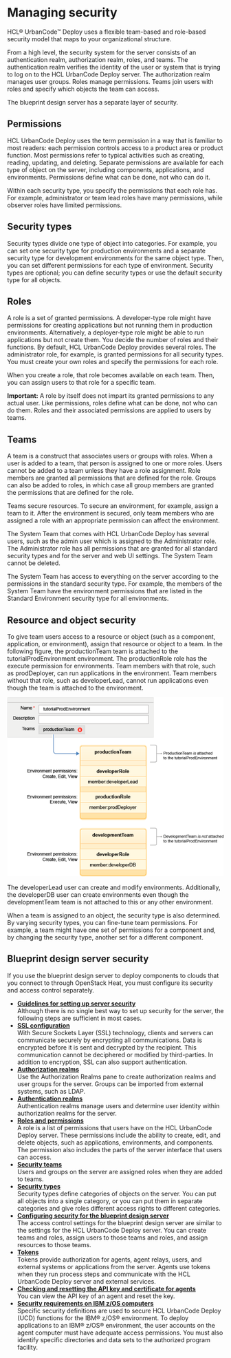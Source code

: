 # Managing security

HCL® UrbanCode™ Deploy uses a flexible team-based and role-based security model that maps to your organizational structure.

From a high level, the security system for the server consists of an authentication realm, authorization realm, roles, and teams. The authentication realm verifies the identity of the user or system that is trying to log on to the HCL UrbanCode Deploy server. The authorization realm manages user groups. Roles manage permissions. Teams join users with roles and specify which objects the team can access.

The blueprint design server has a separate layer of security.

## Permissions

HCL UrbanCode Deploy uses the term permission in a way that is familiar to most readers: each permission controls access to a product area or product function. Most permissions refer to typical activities such as creating, reading, updating, and deleting. Separate permissions are available for each type of object on the server, including components, applications, and environments. Permissions define what can be done, not who can do it.

Within each security type, you specify the permissions that each role has. For example, administrator or team lead roles have many permissions, while observer roles have limited permissions.

## Security types

Security types divide one type of object into categories. For example, you can set one security type for production environments and a separate security type for development environments for the same object type. Then, you can set different permissions for each type of environment. Security types are optional; you can define security types or use the default security type for all objects.

## Roles

A role is a set of granted permissions. A developer-type role might have permissions for creating applications but not running them in production environments. Alternatively, a deployer-type role might be able to run applications but not create them. You decide the number of roles and their functions. By default, HCL UrbanCode Deploy provides several roles. The administrator role, for example, is granted permissions for all security types. You must create your own roles and specify the permissions for each role.

When you create a role, that role becomes available on each team. Then, you can assign users to that role for a specific team.

**Important:** A role by itself does not impart its granted permissions to any actual user. Like permissions, roles define what can be done, not who can do them. Roles and their associated permissions are applied to users by teams.

## Teams

A team is a construct that associates users or groups with roles. When a user is added to a team, that person is assigned to one or more roles. Users cannot be added to a team unless they have a role assignment. Role members are granted all permissions that are defined for the role. Groups can also be added to roles, in which case all group members are granted the permissions that are defined for the role.

Teams secure resources. To secure an environment, for example, assign a team to it. After the environment is secured, only team members who are assigned a role with an appropriate permission can affect the environment.

The System Team that comes with HCL UrbanCode Deploy has several users, such as the admin user which is assigned to the Administrator role. The Administrator role has all permissions that are granted for all standard security types and for the server and web UI settings. The System Team cannot be deleted.

The System Team has access to everything on the server according to the permissions in the standard security type. For example, the members of the System Team have the environment permissions that are listed in the Standard Environment security type for all environments.

## Resource and object security

To give team users access to a resource or object \(such as a component, application, or environment\), assign that resource or object to a team. In the following figure, the productionTeam team is attached to the tutorialProdEnvironment environment. The productionRole role has the execute permission for environments. Team members with that role, such as prodDeployer, can run applications in the environment. Team members without that role, such as developerLead, cannot run applications even though the team is attached to the environment.

![](../images/team-security1.gif "Team security permissions")

The developerLead user can create and modify environments. Additionally, the developerDB user can create environments even though the developmentTeam team is not attached to this or any other environment.

When a team is assigned to an object, the security type is also determined. By varying security types, you can fine-tune team permissions. For example, a team might have one set of permissions for a component and, by changing the security type, another set for a different component.

## Blueprint design server security

If you use the blueprint design server to deploy components to clouds that you connect to through OpenStack Heat, you must configure its security and access control separately.

-   **[Guidelines for setting up server security](../../com.ibm.udeploy.admin.doc/topics/security_guidelines.md)**  
Although there is no single best way to set up security for the server, the following steps are sufficient in most cases.
-   **[SSL configuration](../../com.ibm.udeploy.doc/topics/SSLinstall.md)**  
With Secure Sockets Layer \(SSL\) technology, clients and servers can communicate securely by encrypting all communications. Data is encrypted before it is sent and decrypted by the recipient. This communication cannot be deciphered or modified by third-parties. In addition to encryption, SSL can also support authentication.
-   **[Authorization realms](../../com.ibm.udeploy.admin.doc/topics/security_config.md)**  
Use the Authorization Realms pane to create authorization realms and user groups for the server. Groups can be imported from external systems, such as LDAP.
-   **[Authentication realms](../../com.ibm.udeploy.admin.doc/topics/security_auth.md)**  
Authentication realms manage users and determine user identity within authorization realms for the server.
-   **[Roles and permissions](../../com.ibm.udeploy.admin.doc/topics/security_roles.md)**  
A role is a list of permissions that users have on the HCL UrbanCode Deploy server. These permissions include the ability to create, edit, and delete objects, such as applications, environments, and components. The permission also includes the parts of the server interface that users can access.
-   **[Security teams](../../com.ibm.udeploy.admin.doc/topics/security_teams.md)**  
Users and groups on the server are assigned roles when they are added to teams.
-   **[Security types](../../com.ibm.udeploy.admin.doc/topics/security_types.md)**  
Security types define categories of objects on the server. You can put all objects into a single category, or you can put them in separate categories and give roles different access rights to different categories.
-   **[Configuring security for the blueprint design server](../../com.ibm.edt.doc/topics/security_ov.md)**  
The access control settings for the blueprint design server are similar to the settings for the HCL UrbanCode Deploy server. You can create teams and roles, assign users to those teams and roles, and assign resources to those teams.
-   **[Tokens](../../com.ibm.udeploy.admin.doc/topics/security_token.md)**  
Tokens provide authorization for agents, agent relays, users, and external systems or applications from the server. Agents use tokens when they run process steps and communicate with the HCL UrbanCode Deploy server and external services.
-   **[Checking and resetting the API key and certificate for agents](../../com.ibm.udeploy.admin.doc/topics/api_key.md)**  
You can view the API key of an agent and reset the key.
-   **[Security requirements on IBM z/OS computers](../../com.ibm.udeploy.admin.doc/topics/security_zos.md)**  
Specific security definitions are used to secure HCL UrbanCode Deploy \(UCD\) functions for the IBM® z/OS® environment. To deploy applications to an IBM® z/OS® environment, the user accounts on the agent computer must have adequate access permissions. You must also identify specific directories and data sets to the authorized program facility.

